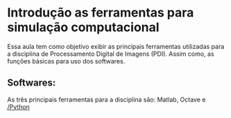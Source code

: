 Introdução as ferramentas para simulação computacional
======

Essa aula tem como objetivo exibir as principais ferramentas utilizadas para a disciplina de Processamento Digital de Imagens (PDI). Assim como, as funções básicas para uso dos softwares.

## Softwares:

As três principais ferramentas para a disciplina são: Matlab,  Octave e [/Python](Python.) 









